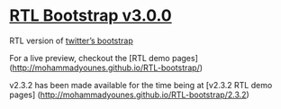 # [RTL Bootstrap v3.0.0](http://github.com/MohammadYounes/bootstrap)


RTL version of [twitter’s bootstrap]( https://github.com/twitter/bootstrap)

For a live preview, checkout the [RTL demo pages] (http://mohammadyounes.github.io/RTL-bootstrap/)

v2.3.2 has been made available for the time being at [v2.3.2 RTL demo pages] (http://mohammadyounes.github.io/RTL-bootstrap/2.3.2)


